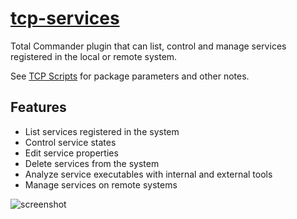 # [tcp-services](https://chocolatey.org/packages/tcp-services)

Total Commander plugin that can list, control and manage services registered in the local or remote system.

See [TCP Scripts](https://chocolatey.org/packages/tcps) for package parameters and other notes.


## Features

* List services registered in the system 
* Control service states 
* Edit service properties 
* Delete services from the system 
* Analyze service executables with internal and external tools
* Manage services on remote systems

![screenshot](https://cdn.rawgit.com/majkinetor/chocolatey/master/tcp/tcp-services/screenshot.png)
